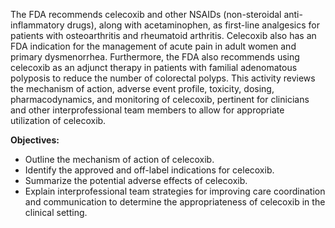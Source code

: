 The FDA recommends celecoxib and other NSAIDs (non-steroidal anti-inflammatory drugs), along with acetaminophen, as first-line analgesics for patients with osteoarthritis and rheumatoid arthritis. Celecoxib also has an FDA indication for the management of acute pain in adult women and primary dysmenorrhea. Furthermore, the FDA also recommends using celecoxib as an adjunct therapy in patients with familial adenomatous polyposis to reduce the number of colorectal polyps. This activity reviews the mechanism of action, adverse event profile, toxicity, dosing, pharmacodynamics, and monitoring of celecoxib, pertinent for clinicians and other interprofessional team members to allow for appropriate utilization of celecoxib.

**Objectives:**
- Outline the mechanism of action of celecoxib.
- Identify the approved and off-label indications for celecoxib.
- Summarize the potential adverse effects of celecoxib.
- Explain interprofessional team strategies for improving care coordination and communication to determine the appropriateness of celecoxib in the clinical setting.